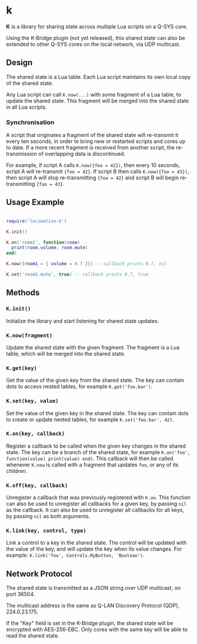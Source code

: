 # k

**K** is a library for sharing state across multiple Lua scripts on a Q-SYS core.

Using the K-Bridge plugin (not yet released), this shared state can also be extended to other Q-SYS cores on the local network, via UDP multicast.

## Design
The shared state is a Lua table. Each Lua script maintains its own local copy of the shared state.

Any Lua script can call `K.now(...)` with some fragment of a Lua table, to update the shared state.
This fragment will be merged into the shared state in all Lua scripts.

### Synchronisation
A script that originates a fragment of the shared state will re-transmit it every ten seconds, in order to bring new or restarted scripts and cores up to date. If a more recent fragment is received from another script, the re-transmission of overlapping data is discontinued.

For example, if script A calls `K.now({foo = 42})`, then every 10 seconds, script A will re-transmit `{foo = 42}`.
If script B then calls `K.now({foo = 43})`, then script A will stop re-transmitting `{foo = 42}` and script B will begin re-transmitting `{foo = 43}`.

## Usage Example

```lua

require('locimation-k')

K.init()

K.on('room1', function(room)
  print(room.volume, room.mute)
end)

K.now({room1 = { volume = 0.7 }}) -- callback prints 0.7, nil

K.set('room1.mute', true) -- callback prints 0.7, true

```

## Methods

### `K.init()`
Initialize the library and start listening for shared state updates.

### `K.now(fragment)`
Update the shared state with the given fragment.
The fragment is a Lua table, which will be merged into the shared state.

### `K.get(key)`
Get the value of the given key from the shared state.
The key can contain dots to access nested tables, for example `K.get('foo.bar')`.

### `K.set(key, value)`
Set the value of the given key in the shared state.
The key can contain dots to create or update nested tables, for example `K.set('foo.bar', 42)`.

### `K.on(key, callback)`
Register a callback to be called when the given key changes in the shared state.
The key can be a branch of the shared state, for example `K.on('foo', function(value) print(value) end)`.
This callback will then be called whenever `K.now` is called with a fragment that updates `foo`, or any of its children.

### `K.off(key, callback)`
Unregister a callback that was previously registered with `K.on`.
This function can also be used to unregister all callbacks for a given key, by passing `nil` as the callback.
It can also be used to unregister all callbacks for all keys, by passing `nil` as both arguments.

### `K.link(key, control, type)`
Link a control to a key in the shared state.
The control will be updated with the value of the key, and will update the key when its value changes.
For example: `K.link('foo', Controls.MyButton, 'Boolean')`.

## Network Protocol

The shared state is transmitted as a JSON string over UDP multicast, on port 36504.

The multicast address is the same as Q-LAN Discovery Protocol (QDP), 224.0.23.175.

If the "Key" field is set in the K-Bridge plugin, the shared state will be encrypted with AES-256-EBC.
Only cores with the same key will be able to read the shared state.